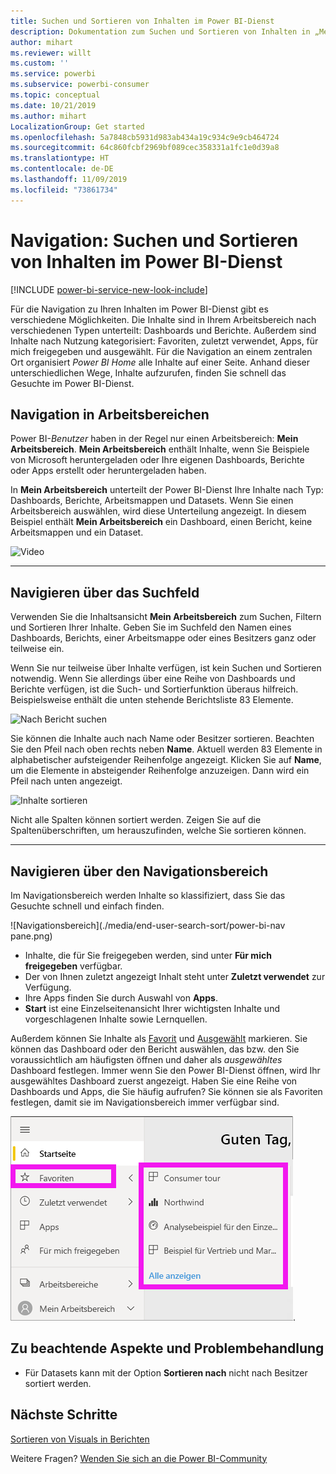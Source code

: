 ```yaml
---
title: Suchen und Sortieren von Inhalten im Power BI-Dienst
description: Dokumentation zum Suchen und Sortieren von Inhalten in „Mein Arbeitsbereich“ in Power BI
author: mihart
ms.reviewer: willt
ms.custom: ''
ms.service: powerbi
ms.subservice: powerbi-consumer
ms.topic: conceptual
ms.date: 10/21/2019
ms.author: mihart
LocalizationGroup: Get started
ms.openlocfilehash: 5a7848cb5931d983ab434a19c934c9e9cb464724
ms.sourcegitcommit: 64c860fcbf2969bf089cec358331a1fc1e0d39a8
ms.translationtype: HT
ms.contentlocale: de-DE
ms.lasthandoff: 11/09/2019
ms.locfileid: "73861734"
---
```

# <a name="navigation-searching-finding-and-sorting-content-in-power-bi-service"></a>Navigation: Suchen und Sortieren von Inhalten im Power BI-Dienst

[!INCLUDE [power-bi-service-new-look-include](../includes/power-bi-service-new-look-include.md)]

Für die Navigation zu Ihren Inhalten im Power BI-Dienst gibt es verschiedene Möglichkeiten. Die Inhalte sind in Ihrem Arbeitsbereich nach verschiedenen Typen unterteilt: Dashboards und Berichte.  Außerdem sind Inhalte nach Nutzung kategorisiert: Favoriten, zuletzt verwendet, Apps, für mich freigegeben und ausgewählt. Für die Navigation an einem zentralen Ort organisiert *Power BI Home* alle Inhalte auf einer Seite. Anhand dieser unterschiedlichen Wege, Inhalte aufzurufen, finden Sie schnell das Gesuchte im Power BI-Dienst.  

## <a name="navigation-within-workspaces"></a>Navigation in Arbeitsbereichen

Power BI-*Benutzer* haben in der Regel nur einen Arbeitsbereich: **Mein Arbeitsbereich**. **Mein Arbeitsbereich** enthält Inhalte, wenn Sie Beispiele von Microsoft heruntergeladen oder Ihre eigenen Dashboards, Berichte oder Apps erstellt oder heruntergeladen haben.  

In **Mein Arbeitsbereich** unterteilt der Power BI-Dienst Ihre Inhalte nach Typ: Dashboards, Berichte, Arbeitsmappen und Datasets. Wenn Sie einen Arbeitsbereich auswählen, wird diese Unterteilung angezeigt. In diesem Beispiel enthält **Mein Arbeitsbereich** ein Dashboard, einen Bericht, keine Arbeitsmappen und ein Dataset.

![Video](./media/end-user-search-sort/myworkspace/myworkspace.gif)

________________________________________
## <a name="navigation-using-the-search-field"></a>Navigieren über das Suchfeld
Verwenden Sie die Inhaltsansicht **Mein Arbeitsbereich** zum Suchen, Filtern und Sortieren Ihrer Inhalte. Geben Sie im Suchfeld den Namen eines Dashboards, Berichts, einer Arbeitsmappe oder eines Besitzers ganz oder teilweise ein.  

Wenn Sie nur teilweise über Inhalte verfügen, ist kein Suchen und Sortieren notwendig.  Wenn Sie allerdings über eine Reihe von Dashboards und Berichte verfügen, ist die Such- und Sortierfunktion überaus hilfreich. Beispielsweise enthält die unten stehende Berichtsliste 83 Elemente. 

![Nach Bericht suchen](./media/end-user-experience/power-bi-search.png)

Sie können die Inhalte auch nach Name oder Besitzer sortieren. Beachten Sie den Pfeil nach oben rechts neben **Name**. Aktuell werden 83 Elemente in alphabetischer aufsteigender Reihenfolge angezeigt. Klicken Sie auf **Name**, um die Elemente in absteigender Reihenfolge anzuzeigen. Dann wird ein Pfeil nach unten angezeigt.

![Inhalte sortieren](./media/end-user-experience/power-bi-sort-new.png)

Nicht alle Spalten können sortiert werden. Zeigen Sie auf die Spaltenüberschriften, um herauszufinden, welche Sie sortieren können.

___________________________________________________________________
## <a name="navigation-using-the-nav-pane"></a>Navigieren über den Navigationsbereich
Im Navigationsbereich werden Inhalte so klassifiziert, dass Sie das Gesuchte schnell und einfach finden.  

![Navigationsbereich](./media/end-user-search-sort/power-bi-nav pane.png)


- Inhalte, die für Sie freigegeben werden, sind unter **Für mich freigegeben** verfügbar.
- Der von Ihnen zuletzt angezeigt Inhalt steht unter **Zuletzt verwendet** zur Verfügung. 
- Ihre Apps finden Sie durch Auswahl von **Apps**.
- **Start** ist eine Einzelseitenansicht Ihrer wichtigsten Inhalte und vorgeschlagenen Inhalte sowie Lernquellen.

Außerdem können Sie Inhalte als [Favorit](end-user-favorite.md) und [Ausgewählt](end-user-featured.md) markieren. Sie können das Dashboard oder den Bericht auswählen, das bzw. den Sie voraussichtlich am häufigsten öffnen und daher als *ausgewähltes* Dashboard festlegen. Immer wenn Sie den Power BI-Dienst öffnen, wird Ihr ausgewähltes Dashboard zuerst angezeigt. Haben Sie eine Reihe von Dashboards und Apps, die Sie häufig aufrufen? Sie können sie als Favoriten festlegen, damit sie im Navigationsbereich immer verfügbar sind.

![Flyout „Favoriten“](./media/end-user-search-sort/power-bi-favorite.png).



## <a name="considerations-and-troubleshooting"></a>Zu beachtende Aspekte und Problembehandlung
* Für Datasets kann mit der Option **Sortieren nach** nicht nach Besitzer sortiert werden.

## <a name="next-steps"></a>Nächste Schritte
[Sortieren von Visuals in Berichten](end-user-change-sort.md)

Weitere Fragen? [Wenden Sie sich an die Power BI-Community](https://community.powerbi.com/)
